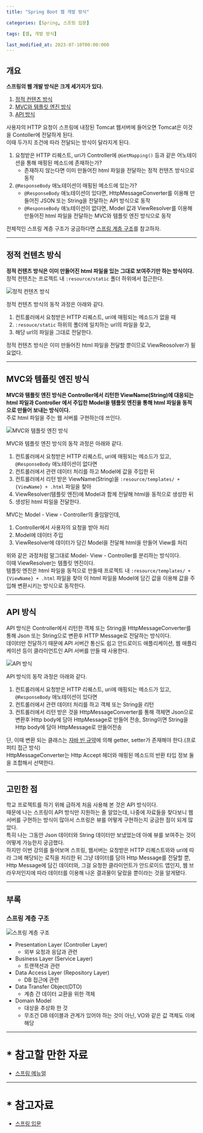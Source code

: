 ```yaml
---
title: "Spring Boot 웹 개발 방식"

categories: [Spring, 스프링 입문]

tags: [웹, 개발 방식]

last_modified_at: 2023-07-10T00:00:000
---
```


## 개요

**스프링의 웹 개발 방식은 크게 세가지가 있다.**

1. [정적 컨텐츠 방식](#정적-컨텐츠-방식)
2. [MVC와 템플릿 엔진 방식](#mvc와-템플릿-엔진-방식)
3. [API 방식](#api-방식)

사용자의 HTTP 요청이 스프링에 내장된 Tomcat 웹서버에 들어오면 Tomcat은 이것을 Contoller에 전달하게 된다.  
이때 두가지 조건에 따라 전달되는 방식이 달라지게 된다.

1. 요청받은 HTTP 리퀘스트, uri가 Controller에 `@GetMapping()` 등과 같은 어노테이션을 통해 매핑된 메소드에 존재하는가?
    - 존재하지 않는다면 이미 만들어진 html 파일을 전달하는 정적 컨텐츠 방식으로 동작
2. `@ResponseBody` 애노테이션이 매핑된 메소드에 있는가?
    - `@ResponseBody` 애노테이션이 있다면, HttpMessageConverter를 이용해 만들어진 JSON 또는 String을 전달하는 API 방식으로 동작  
    - `@ResponseBody` 애노테이션이 없다면, Model 값과 ViewResolver를 이용해 만들어진 html 파일을 전달하는 MVC와 템플릿 엔진 방식으로 동작

전체적인 스프링 계층 구조가 궁금하다면 [스프링 계층 구조](#스프링-계층-구조)를 참고하자.

-------

## 정적 컨텐츠 방식

**정적 컨텐츠 방식은 이미 만들어진 html 파일을 있는 그대로 보여주기만 하는 방식이다.**  
정적 컨텐츠는 프로젝트 내 `:resource/static` 폴더 하위에서 접근한다.

![정적 컨텐츠 방식](/assets/img/spring/intro/hello-static.png)

정적 컨텐츠 방식의 동작 과정은 아래와 같다.

1. 컨트롤러에서 요청받은 HTTP 리퀘스트, uri에 매핑되는 메소드가 없을 때
2. `:resouce/static` 하위의 폴더에 일치하는 url의 파일을 찾고,
3. 해당 url의 파일을 그대로 전달한다.

정적 컨텐츠 방식은 이미 만들어진 html 파일을 전달할 뿐이므로 ViewReosolver가 필요없다.

-------

## MVC와 템플릿 엔진 방식

**MVC와 템플릿 엔진 방식은 Controller에서 리턴한 ViewName(String)에 대응되는 html 파일과 Controller 에서 주입한 Model을 템플릿 엔진을 통해 html 파일을 동적으로 만들어 보내는 방식이다.**  
주로 html 파일을 주는 웹 서버를 구현하는데 쓰인다.

![MVC와 템플릿 엔진 방식](/assets/img/spring/intro/hello-mvc.png)

MVC와 템플릿 엔진 방식의 동작 과정은 아래와 같다.

1. 컨트롤러에서 요청받은 HTTP 리퀘스트, uri에 매핑되는 메소드가 있고, `@ResponseBody` 애노테이션이 없다면
2. 컨트롤러에서 관련 데이터 처리를 하고 Model에 값을 주입한 뒤
3. 컨트롤러에서 리턴 받은 ViewName(String)을 `:resource/templates/ + {ViewName} + .html` 파일을 찾아
4. ViewResolver(템플릿 엔진)에 Model과 함께 전달해 html을 동적으로 생성한 뒤
5. 생성된 html 파일을 전달한다.

MVC는 Model - View - Controller의 줄임말인데,

1. Controller에서 사용자의 요청을 받아 처리
2. Model에 데이터 주입
3. ViewResolver에 데이터가 담긴 Model을 전달해 html을 만들어 View를 처리

위와 같은 과정처럼 말그대로 Model- View - Controller를 분리하는 방식이다.  
이때 ViewResolver는 템플릿 엔진이다.  
템플릿 엔진은 html 파일을 동적으로 만들때 프로젝트 내 `:resource/templates/ + {ViewName} + .html` 파일을 찾아 이 html 파일을 Model에 담긴 값을 이용해 값을 주입해 변환시키는 방식으로 동작한다.

-------

## API 방식

API 방식은 Controller에서 리턴한 객체 또는 String을 HttpMessageConverter를 통해 Json 또는 String으로 변환후 HTTP Message로 전달하는 방식이다.  
데이터만 전달하기 때문에 API 서버간 통신도 쉽고 안드로이드 애플리케이션, 웹 애플리케이션 등이 클라이언트인 API 서버를 만들 때 사용한다.  

![API 방식](/assets/img/spring/intro/hello-api.png)

API 방식의 동작 과정은 아래와 같다.

1. 컨트롤러에서 요청받은 HTTP 리퀘스트, uri에 매핑되는 메소드가 있고, `@ResponseBody` 애노테이션이 있다면
2. 컨트롤러에서 관련 데이터 처리를 하고 객체 또는 String을 리턴
3. 컨트롤러에서 리턴 받은 것을 HttpMessageConverter를 통해 객체면 Json으로 변환후 Http body에 담아 HttpMessage로 만들어 전송, String이면 String을 Http body에 담아 HttpMessage로 만들어전송

단, 이때 변환 되는 클래스는 [자바 빈 규약](https://ko.wikipedia.org/wiki/자바빈즈)에 의해 getter, setter가 존재해야 한다.(프로퍼티 접근 방식)  
HttpMessageConverter는 Http Accept 헤더와 매핑된 메소드의 반환 타입 정보 둘을 조합해서 선택한다.

-------

## 고민한 점

학교 프로젝트를 하기 위해 급하게 처음 사용해 본 것은 API 방식이다.  
때문에 나는 스프링이 API 방식만 지원하는 줄 알았는데, 나중에 자료들을 찾다보니 웹서버를 구현하는 방식이 많아서 스프링은 뷰를 어떻게 구현하는지 궁금한 점이 되게 많았다.  
특히 나는 그동안 Json 데이터와 String 데이터만 보냈었는데 아예 뷰를 보여주는 것이 어떻게 가능한지 궁금했다.  
하지만 이번 강의를 들어보며 스프링, 웹서버는 요청받은 HTTP 리퀘스트와와 uri에 따라 그에 해당되는 로직을 처리한 뒤 그냥 데이터를 담아 Http Message를 전달할 뿐, Http Message에 담긴 데이터와, 그걸 요청한 클라이언트가 안드로이드 앱인지, 웹 브라우저인지에 따라 데이터를 이용해 나온 결과물이 달랐을 뿐이라는 것을 알게됐다.

-------

## 부록
### 스프링 계층 구조

![스프링 계층 구조](/assets/img/spring/intro/layer.png)

 - Presentation Layer (Controller Layer)
    - 외부 요청과 응답과 관련
 - Business Layer (Service Layer)
    - 트랜잭션과 관련
 - Data Access Layer (Repository Layer)
    - DB 접근에 관련
 - Data Transfer Object(DTO)
    - 계층 간 데이터 교환을 위한 객체
 - Domain Model
    - 대상을 추상화 한 것
    - 무조건 DB 테이블과 관계가 있어야 하는 것이 아닌, VO와 같은 값 객체도 이에 해당

-------

# * 참고할 만한 자료

 * [스프링 메뉴얼](https://spring.io/projects/spring-boot#learn)

-------

# * 참고자료

 * [스프링 입문](https://www.inflearn.com/course/스프링-입문-스프링부트/)